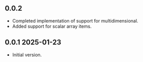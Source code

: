 ## 0.0.2
* Completed implementation of support for multidimensional.
* Added support for scalar array items.

## 0.0.1 2025-01-23
* Initial version.
